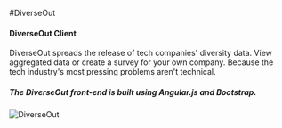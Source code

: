 #DiverseOut
#### DiverseOut Client

DiverseOut spreads the release of tech companies' diversity data. View aggregated data or create a survey for your own company. Because the tech industry's most pressing problems aren't technical.

##### The DiverseOut front-end is built using Angular.js and Bootstrap.

![DiverseOut](DiverseOut.png)